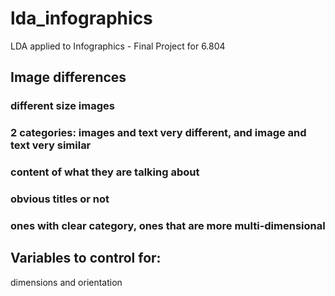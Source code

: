 # lda_infographics
LDA applied to Infographics - Final Project for 6.804

## Image differences
### different size images
### 2 categories: images and text very different, and image and text very similar
### content of what they are talking about
### obvious titles or not
### ones with clear category, ones that are more multi-dimensional

## Variables to control for:
dimensions and orientation


